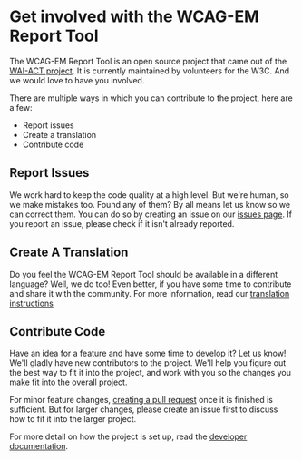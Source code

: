 # Get involved with the WCAG-EM Report Tool

The WCAG-EM Report Tool is an open source project that came out of the [WAI-ACT project](http://www.w3.org/WAI/ACT/). It is currently maintained by volunteers for the W3C. And we would love to have you involved.

There are multiple ways in which you can contribute to the project, here are a few: 

- Report issues
- Create a translation
- Contribute code


## Report Issues
We work hard to keep the code quality at a high level. But we're human, so we make mistakes too. Found any of them? By all means let us know so we can correct them. You can do so by creating an issue on our [issues page](https://github.com/w3c/wcag-em-report-tool/issues). If you report an issue, please check if it isn't already reported.


## Create A Translation
Do you feel the WCAG-EM Report Tool should be available in a different language? Well, we do too! Even better, if you have some time to contribute and share it with the community. For more information, read our [translation instructions](docs/translation.md)


## Contribute Code
Have an idea for a feature and have some time to develop it? Let us know! We'll gladly have new contributors to the project. We'll help you figure out the best way to fit it into the project, and work with you so the changes you make fit into the overall project.

For minor feature changes, [creating a pull request](https://github.com/w3c/wcag-em-report-tool/pulls) once it is finished is sufficient. But for larger changes, please create an issue first to discuss how to fit it into the larger project.

For more detail on how the project is set up, read the [developer documentation](https://github.com/normanbrobinson/wcag-em-report-tool/blob/master/docs/developer-docs.md).
